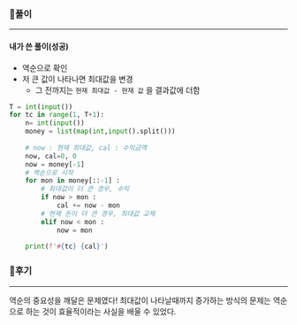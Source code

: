### 📌풀이

----

#### 내가 쓴 풀이(성공)

- 역순으로 확인
- 저 큰 값이 나타나면 최대값을 변경
  - 그 전까지는 `현재 최대값 - 현재 값` 을 결과값에 더함

```python
T = int(input())
for tc in range(1, T+1):
    n= int(input())
    money = list(map(int,input().split()))
     
    # now : 현재 최대값, cal : 수익금액
    now, cal=0, 0
    now = money[-1]
    # 역순으로 시작
    for mon in money[::-1] :
        # 최대값이 더 큰 경우, 수익
        if now > mon :
            cal += now - mon
        # 현재 돈이 더 큰 경우, 최대값 교체
        elif now < mon :
            now = mon
             
    print(f'#{tc} {cal}')
```





### 📌후기

----

역순의 중요성을 깨달은 문제였다! 최대값이 나타날때까지 증가하는 방식의 문제는 역순으로 하는 것이 효율적이라는 사실을 배울 수 있었다.